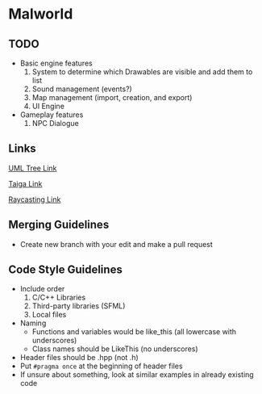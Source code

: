 # Malworld

## TODO
- Basic engine features
  1. System to determine which Drawables are visible and add them to list
  2. Sound management (events?)
  3. Map management (import, creation, and export)
  4. UI Engine
- Gameplay features
  1. NPC Dialogue

## Links
[UML Tree Link](https://lucid.app/lucidchart/a2a08f0b-dfa6-4641-a8cc-3fd7d605779a/edit?viewport_loc=-332%2C-309%2C3678%2C1806%2C0_0&invitationId=inv_33b1dea5-221b-4891-8058-8ce4be728af2#)

[Taiga Link](https://tree.taiga.io/project/lackability-malworld-1/kanban)

[Raycasting Link](https://lodev.org/cgtutor/raycasting.html#The_Basic_Idea_)

## Merging Guidelines
- Create new branch with your edit and make a pull request

## Code Style Guidelines
- Include order
  1. C/C++ Libraries
  2. Third-party libraries (SFML)
  3. Local files
- Naming
  - Functions and variables would be like_this (all lowercase with underscores)
  - Class names should be LikeThis (no underscores)
- Header files should be .hpp (not .h)
- Put  `#pragma once` at the beginning of header files
- If unsure about something, look at similar examples in already existing code
